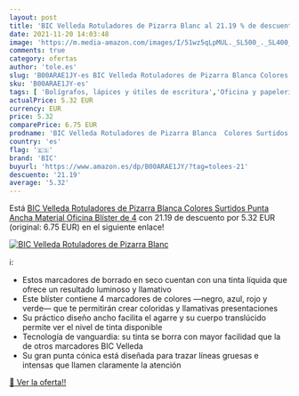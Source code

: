 ```yaml
---
layout: post
title: 'BIC Velleda Rotuladores de Pizarra Blanc al 21.19 % de descuento'
date: 2021-11-20 14:03:48
image: 'https://m.media-amazon.com/images/I/51wz5qLpMUL._SL500_._SL400_.jpg'
comments: true
category: ofertas
author: 'tole.es'
slug: 'B00ARAE1JY-es BIC Velleda Rotuladores de Pizarra Blanca Colores Surtidos...'
sku: 'B00ARAE1JY-es'
tags: [ 'Bolígrafos, lápices y útiles de escritura','Oficina y papelería','Rotuladores para pizarra','Rotuladores y subrayadores','bic','rotuladores', ]
actualPrice: 5.32 EUR
currency: EUR
price: 5.32
comparePrice: 6.75 EUR
prodname: 'BIC Velleda Rotuladores de Pizarra Blanca  Colores Surtidos  Punta Ancha  Material Oficina  Blíster de 4'
country: 'es'
flag: '🇪🇸'
brand: 'BIC'
buyurl: 'https://www.amazon.es/dp/B00ARAE1JY/?tag=tolees-21'
descuento: '21.19'
average: '5.32'
---
```


Está [BIC Velleda Rotuladores de Pizarra Blanca  Colores Surtidos  Punta Ancha  Material Oficina  Blíster de 4](https://www.amazon.es/dp/B00ARAE1JY/?tag=tolees-21) con 21.19 de descuento por 5.32 EUR (original: 6.75 EUR) en el siguiente enlace!

[![BIC Velleda Rotuladores de Pizarra Blanc](https://m.media-amazon.com/images/I/51wz5qLpMUL._SL500_._SL400_.jpg)](https://www.amazon.es/dp/B00ARAE1JY/?tag=tolees-21)

ℹ️:

- Estos marcadores de borrado en seco cuentan con una tinta líquida que ofrece un resultado luminoso y llamativo
- Este blíster contiene 4 marcadores de colores —negro, azul, rojo y verde— que te permitirán crear coloridas y llamativas presentaciones
- Su práctico diseño ancho facilita el agarre y su cuerpo translúcido permite ver el nivel de tinta disponible
- Tecnología de vanguardia: su tinta se borra con mayor facilidad que la de otros marcadores BIC Velleda
- Su gran punta cónica está diseñada para trazar líneas gruesas e intensas que llamen claramente la atención

[🛒 Ver la oferta!!](https://www.amazon.es/dp/B00ARAE1JY/?tag=tolees-21)
